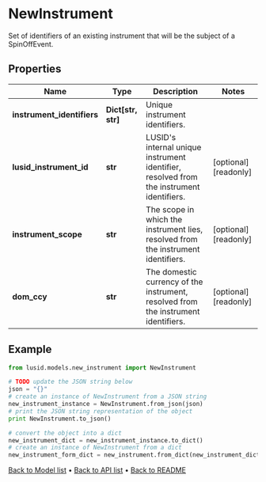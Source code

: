 # NewInstrument

Set of identifiers of an existing instrument that will be the subject of a SpinOffEvent.

## Properties
Name | Type | Description | Notes
------------ | ------------- | ------------- | -------------
**instrument_identifiers** | **Dict[str, str]** | Unique instrument identifiers. | 
**lusid_instrument_id** | **str** | LUSID&#39;s internal unique instrument identifier, resolved from the instrument identifiers. | [optional] [readonly] 
**instrument_scope** | **str** | The scope in which the instrument lies, resolved from the instrument identifiers. | [optional] [readonly] 
**dom_ccy** | **str** | The domestic currency of the instrument, resolved from the instrument identifiers. | [optional] [readonly] 

## Example

```python
from lusid.models.new_instrument import NewInstrument

# TODO update the JSON string below
json = "{}"
# create an instance of NewInstrument from a JSON string
new_instrument_instance = NewInstrument.from_json(json)
# print the JSON string representation of the object
print NewInstrument.to_json()

# convert the object into a dict
new_instrument_dict = new_instrument_instance.to_dict()
# create an instance of NewInstrument from a dict
new_instrument_form_dict = new_instrument.from_dict(new_instrument_dict)
```
[Back to Model list](../README.md#documentation-for-models) &#8226; [Back to API list](../README.md#documentation-for-api-endpoints) &#8226; [Back to README](../README.md)


